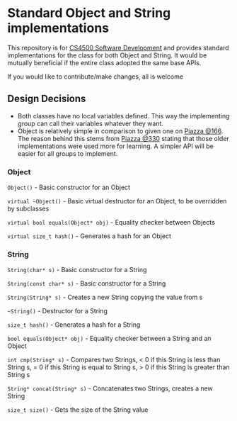 # Standard Object and String implementations
This repository is for [CS4500 Software Development](http://janvitek.org/events/NEU/4500/s20/index.html) and provides standard implementations for the class for both Object and String. It would be mutually beneficial if the entire class adopted the same base APIs.

If you would like to contribute/make changes, all is welcome

## Design Decisions
- Both classes have no local variables defined. This way the implementing group can call their variables whatever they want.
- Object is relatively simple in comparison to given one on [Piazza @166](https://piazza.com/class/k51bluky59n2jr?cid=166). The reason behind this stems from [Piazza @330](https://piazza.com/class/k51bluky59n2jr?cid=330) stating that those older implementations were used more for learning. A simpler API will be easier for all groups to implement.


### Object
`Object()` - Basic constructor for an Object

`virtual ~Object()` - Basic virtual destructor for an Object, to be overridden by subclasses

`virtual bool equals(Object* obj)` - Equality checker between Objects

`virtual size_t hash()` - Generates a hash for an Object

### String
`String(char* s)` - Basic constructor for a String

`String(const char* s)` - Basic constructor for a String

`String(String* s)` - Creates a new String copying the value from s

`~String()` - Destructor for a String

`size_t hash()` - Generates a hash for a String

`bool equals(Object* obj)` - Equality checker between a String and an Object

`int cmp(String* s)` - Compares two Strings, < 0 if this String is less than String s, = 0 if this String is equal to String s, > 0 if this String is greater than String s

`String* concat(String* s)` - Concatenates two Strings, creates a new String

`size_t size()` - Gets the size of the String value